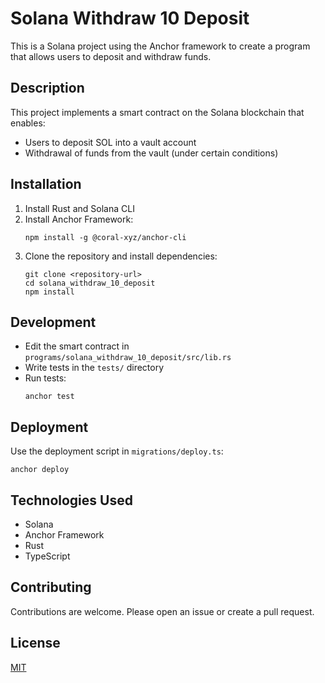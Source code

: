 # Solana Withdraw 10 Deposit

This is a Solana project using the Anchor framework to create a program that allows users to deposit and withdraw funds.

## Description

This project implements a smart contract on the Solana blockchain that enables:
- Users to deposit SOL into a vault account
- Withdrawal of funds from the vault (under certain conditions)

## Installation

1. Install Rust and Solana CLI
2. Install Anchor Framework:
   ```
   npm install -g @coral-xyz/anchor-cli
   ```
3. Clone the repository and install dependencies:
   ```
   git clone <repository-url>
   cd solana_withdraw_10_deposit
   npm install
   ```

## Development

- Edit the smart contract in `programs/solana_withdraw_10_deposit/src/lib.rs`
- Write tests in the `tests/` directory
- Run tests:
   ```
   anchor test
   ```

## Deployment

Use the deployment script in `migrations/deploy.ts`:
   ```
   anchor deploy
   ```

## Technologies Used

- Solana
- Anchor Framework
- Rust
- TypeScript

## Contributing

Contributions are welcome. Please open an issue or create a pull request.

## License

[MIT](https://choosealicense.com/licenses/mit/)